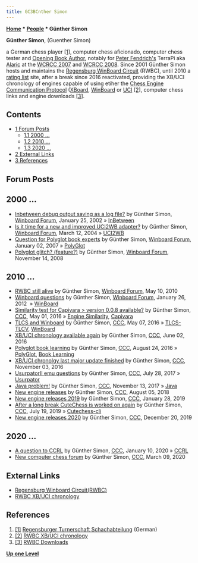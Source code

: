 ```yaml
---
title: GC3BCnther Simon
---
```

**[Home](Home "Home") * [People](People "People") * Günther Simon**

**Günther Simon**, (Guenther Simon)

a German chess player <a id="cite-note-1" href="#cite-ref-1">[1]</a>, computer chess aficionado, computer chess tester and [Opening Book Author](Category:Opening_Book_Author "Category:Opening Book Author"), notably for [Peter Fendrich's](Peter_Fendrich "Peter Fendrich") TerraPi aka [Alaric](Alaric "Alaric") at the [WCRCC 2007](WCRCC_2007 "WCRCC 2007") and [WCRCC 2008](WCRCC_2008 "WCRCC 2008").
Since 2001 Günther Simon hosts and maintains the [Regensburg WinBoard Circuit](RWBC "RWBC") (RWBC), until 2010 a [rating list](Engine_Rating_Lists "Engine Rating Lists") site, after a break since 2016 reactivated, providing the XB/UCI chronology of engines capable of using etiher the [Chess Engine Communication Protocol](Chess_Engine_Communication_Protocol "Chess Engine Communication Protocol") ([XBoard](XBoard "XBoard"), [WinBoard](WinBoard "WinBoard") or [UCI](UCI "UCI") <a id="cite-note-2" href="#cite-ref-2">[2]</a>, computer chess links and engine downloads <a id="cite-note-3" href="#cite-ref-3">[3]</a>.

## Contents

- [1 Forum Posts](#forum-posts)
  - [1.1 2000 ...](#2000-...)
  - [1.2 2010 ...](#2010-...)
  - [1.3 2020 ...](#2020-...)
- [2 External Links](#external-links)
- [3 References](#references)

## Forum Posts

## 2000 ...

- [Inbetween debug output saving as a log file?](http://www.open-aurec.com/wbforum/viewtopic.php?f=18&t=35904) by Günther Simon, [Winboard Forum](Computer_Chess_Forums "Computer Chess Forums"), January 25, 2002 » [InBetween](InBetween "InBetween")
- [Is it time for a new and improved UCI2WB adapter?](http://www.open-aurec.com/wbforum/viewtopic.php?f=18&t=46851) by Günther Simon, [Winboard Forum](Computer_Chess_Forums "Computer Chess Forums"), March 12, 2004 » [UCI2WB](UCI2WB "UCI2WB")
- [Question for Polyglot book experts](http://www.open-aurec.com/wbforum/viewtopic.php?f=2&t=6058&p=29111) by Günther Simon, [Winboard Forum](Computer_Chess_Forums "Computer Chess Forums"), January 02, 2007 » [PolyGlot](PolyGlot "PolyGlot")
- [Polyglot glitch? (feature?)](http://www.open-aurec.com/wbforum/viewtopic.php?f=4&t=49659&p=187627) by Günther Simon, [Winboard Forum](Computer_Chess_Forums "Computer Chess Forums"), November 14, 2008

## 2010 ...

- [RWBC still alive](http://www.open-aurec.com/wbforum/viewtopic.php?f=2&t=50977&p=193496) by Günther Simon, [Winboard Forum](Computer_Chess_Forums "Computer Chess Forums"), May 10, 2010
- [Winboard questions](http://www.open-aurec.com/wbforum/viewtopic.php?f=2&t=52172&p=197618) by Günther Simon, [Winboard Forum](Computer_Chess_Forums "Computer Chess Forums"), January 26, 2012  » [WinBoard](WinBoard "WinBoard")
- [Similarity test for Capivara > version 0.0.8 available?](http://www.talkchess.com/forum3/viewtopic.php?f=2&t=60012) by Günther Simon, [CCC](CCC "CCC"), May 01, 2016 » [Engine Similarity](Engine_Similarity "Engine Similarity"), [Capivara](Capivara "Capivara")
- [TLCS and Winboard](http://www.talkchess.com/forum/viewtopic.php?t=60078) by Günther Simon, [CCC](CCC "CCC"), May 07, 2016 » [TLCS-TLCV](TLCS-TLCV "TLCS-TLCV"), [WinBoard](WinBoard "WinBoard")
- [XB/UCI chronology available again](http://www.talkchess.com/forum/viewtopic.php?t=60345) by Günther Simon, [CCC](CCC "CCC"), June 02, 2016
- [Polyglot book learning](http://www.talkchess.com/forum/viewtopic.php?t=61210) by Günther Simon, [CCC](CCC "CCC"), August 24, 2016 » [PolyGlot](PolyGlot "PolyGlot"), [Book Learning](Book_Learning "Book Learning")
- [XB/UCI chronolgy last major update finished](http://www.talkchess.com/forum3/viewtopic.php?f=2&t=61945) by Günther Simon, [CCC](CCC "CCC"), November 03, 2016
- [UsurpatorII emu questions](http://www.talkchess.com/forum/viewtopic.php?t=64747) by Günther Simon, [CCC](CCC "CCC"), July 28, 2017 » [Usurpator](Usurpator "Usurpator")
- [Java problem!](http://www.talkchess.com/forum/viewtopic.php?t=65718) by Günther Simon, [CCC](CCC "CCC"), November 13, 2017 » [Java](Java "Java")
- [New engine releases](http://www.talkchess.com/forum3/viewtopic.php?f=2&t=68142) by Günther Simon, [CCC](CCC "CCC"), August 05, 2018
- [New engine releases 2019](http://www.talkchess.com/forum3/viewtopic.php?f=2&t=69754) by Günther Simon, [CCC](CCC "CCC"), January 28, 2019
- [After a long break CuteChess is worked on again](http://www.talkchess.com/forum3/viewtopic.php?f=2&t=71321) by Günther Simon, [CCC](CCC "CCC"), July 19, 2019 » [Cutechess-cli](Cutechess-cli "Cutechess-cli")
- [New engine releases 2020](http://www.talkchess.com/forum3/viewtopic.php?f=2&t=72613) by Günther Simon, [CCC](CCC "CCC"), December 20, 2019

## 2020 ...

- [A question to CCRL](http://www.talkchess.com/forum3/viewtopic.php?f=2&t=72771) by Günther Simon, [CCC](CCC "CCC"), January 10, 2020 » [CCRL](CCRL "CCRL")
- [New computer chess forum](http://www.talkchess.com/forum3/viewtopic.php?f=2&t=73316) by Günther Simon, [CCC](CCC "CCC"), March 09, 2020

## External Links

- [Regensburg Winboard Circuit(RWBC)](https://rwbc-chess.de/)
- [RWBC XB/UCI chronology](http://rwbc-chess.de/chronology.htm)

## References

1. <a id="cite-ref-1" href="#cite-note-1">[1]</a> [Regensburger Turnerschaft Schachabteilung](https://schach.in/regensburger-turnerschaft/) (German)
1. <a id="cite-ref-2" href="#cite-note-2">[2]</a> [RWBC XB/UCI chronology](http://rwbc-chess.de/chronology.htm)
1. <a id="cite-ref-3" href="#cite-note-3">[3]</a> [RWBC Downloads](http://www.rwbc-chess.de/download.htm)

**[Up one Level](People "People")**

